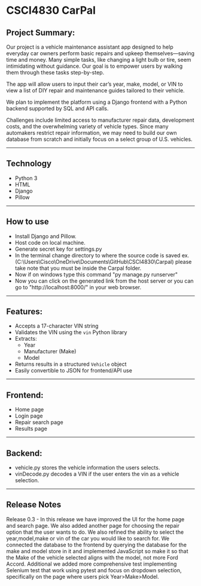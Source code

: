 # CSCI4830 CarPal 

## Project Summary:

Our project is a vehicle maintenance assistant app designed to help everyday car owners perform basic repairs and upkeep themselves—saving time and money. Many simple tasks, like changing a light bulb or tire, seem intimidating without guidance. Our goal is to empower users by walking them through these tasks step-by-step.

The app will allow users to input their car’s year, make, model, or VIN to view a list of DIY repair and maintenance guides tailored to their vehicle.

We plan to implement the platform using a Django frontend with a Python backend supported by SQL and API calls.

Challenges include limited access to manufacturer repair data, development costs, and the overwhelming variety of vehicle types. Since many automakers restrict repair information, we may need to build our own database from scratch and initially focus on a select group of U.S. vehicles.

---
## Technology

- Python 3
- HTML
- Django
- Pillow

---

## How to use

- Install Django and Pillow.
- Host code on local machine.
- Generate secret key for settings.py
- In the terminal change directory to where the source code is saved ex. (C:\Users\Cisco\OneDrive\Documents\GitHub\CSCI4830\Carpal) please take note       that you must be inside the Carpal folder.
- Now if on windows type this command "py manage.py runserver"
- Now you can click on the generated link from the host server or you can go to "http://localhost:8000/" in your web browser. 

---

## Features:

- Accepts a 17-character VIN string
- Validates the VIN using the `vin` Python library
- Extracts:
  - Year
  - Manufacturer (Make)
  - Model
- Returns results in a structured `Vehicle` object
- Easily convertible to JSON for frontend/API use

---

## Frontend:

- Home page
- Login page
- Repair search page
- Results page

---

## Backend: 

- vehicle.py stores the vehicle information the users selects. 
- vinDecode.py decodes a VIN if the user enters the vin as a vehicle selection.

---

## Release Notes

Release 0.3 - In this release we have improved the UI for the home page and search page. We also added another page for choosing the repair option that the user wants to do. We also refined the ability to select the year,model,make or vin of the car you would like to search for. We connected the database to the frontend by querying the database for the make and model store in it and implemented JavaScript so make it so that the Make of the vehicle selected aligns with the model, not more Ford Accord. Additional we added more comprehensive test implementing Selenium test that work using pytest and focus on dropdown selection, specifically on the page where users pick Year>Make>Model. 

